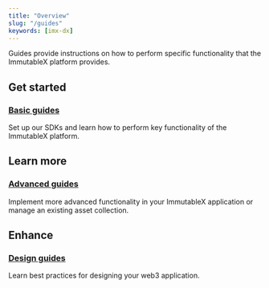 ```yaml
---
title: "Overview"
slug: "/guides"
keywords: [imx-dx]
---
```


Guides provide instructions on how to perform specific functionality that the ImmutableX platform provides.

## Get started
### [Basic guides](./basic-guides/)
Set up our SDKs and learn how to perform key functionality of the ImmutableX platform.

## Learn more
### [Advanced guides](./asset-burning)
Implement more advanced functionality in your ImmutableX application or manage an existing asset collection.

## Enhance
### [Design guides](./wallet-sdk-ui-guide)
Learn best practices for designing your web3 application.